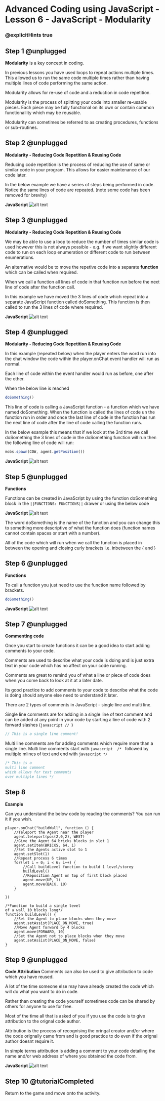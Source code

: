# Advanced Coding using JavaScript - Lesson 6 - JavaScript - Modularity

### @explicitHints true

## Step 1 @unplugged
**Modularity** is a key concept in coding.

In previous lessons you have used loops to repeat actions multiple times. 
This allowed us to run the same code multiple times rather than having multiple lines of code performing the same action.

Modularity allows for re-use of code and a reduction in code repetition.

Modularity is the process of splitting your code into smaller re-usable pieces. Each piece may be fully functional on its own or contain common functionaility which may be reusable.

Modularity can sometimes be referred to as creating procedures, functions or sub-routines.

## Step 2 @unplugged
**Modularity - Reducing Code Repetition & Reusing Code**

Reducing code repetition is the process of reducing the use of same or similar code in your program. This allows for easier maintenance of our code later.

In the below example we have a series of steps being performed in code. Notice the same lines of code are repeated.
(note some code has been removed for brevity)

**JavaScript**
![alt text](https://advancedjs.codingcredentials.com/Lesson6/6.3/images/1.jpg?raw=true "JavaScript")

## Step 3 @unplugged
**Modularity - Reducing Code Repetition & Reusing Code**

We may be able to use a loop to reduce the number of times similar code is used however this is not always possible - e.g. if we want slightly different code to run on each loop enumeration or different code to run between enumerations.

An alternative would be to move the repetive code into a separate **function** which can be called when required.

When we call a function all lines of code in that function run before the next line of code after the function call.

In this example we have moved the 3 lines of code which repeat into a separate JavaScript function called doSomething. This function is then called to run the 3 lines of code where required.

**JavaScript**
![alt text](https://advancedjs.codingcredentials.com/Lesson6/6.3/images/2.jpg?raw=true "JavaScript")

## Step 4 @unplugged
**Modularity - Reducing Code Repetition & Reusing Code**

In this example (repeated below) when the player enters the word run into the chat window the code within the player.onChat event handler will run as normal. 

Each line of code within the event handler would run as before, one after the other. 

When the below line is reached

```javascript 
doSomething()
```

This line of code is calling a JavaScript function - a function which we have named doSomething. When the function is called the lines of code un the function run in order and once the last line of code in the function has run the next line of code after the line of code calling the function runs.

In the below example this means that if we look at the 3rd time we call doSomething the 3 lines of code in the doSomething function will run then the following line of code will run:

```javascript 
mobs.spawn(COW, agent.getPosition())
```

**JavaScript**
![alt text](https://advancedjs.codingcredentials.com/Lesson6/6.3/images/3.jpg?raw=true "JavaScript")

## Step 5 @unplugged
**Functions**

Functions can be created in JavaScript by using the function doSomething block in the ``||FUNCTIONS: FUNCTIONS||`` drawer or using the below code 

**JavaScript**
![alt text](https://advancedjs.codingcredentials.com/Lesson6/6.3/images/4.jpg?raw=true "JavaScript")

The word doSomething is the name of the function and you can change this to something more descriptive of what the function does (function names cannot contain spaces or start with a number).

All of the code which will run when we call the function is placed in between the opening and closing curly brackets i.e. inbetween the { and  }
## Step 6 @unplugged
**Functions**

To call a function you just need to use the function name followed by brackets.
```javascript 
doSomething()
```

**JavaScript**
![alt text](https://advancedjs.codingcredentials.com/Lesson6/6.3/images/5.jpg?raw=true "JavaScript")

## Step 7 @unplugged
**Commenting code**

Once you start to create functions it can be a good idea to start adding comments to your code.

Comments are used to describe what your code is doing and is just extra text in your code which has no affect on your code running.

Comments are great to remind you of what a line or piece of code does when you come back to look at it at a later date.

Its good practice to add comments to your code to describe what the code is doing should anyone else need to understand it later.

There are 2 types of comments in JavaScript - single line and multi line. 

Single line comments are for adding in a single line of text comment and can be added at any point in your code by starting a line of code with 2 forward slashes (```javascript // ```) 
```javascript 
// This is a single line comment!
```

Multi line comments are for adding comments which require more than a single line. Multi line comments start with ```javascript  /* ``` followed by multiple mlines of text and end with ```javascript */ ```

```javascript 
/* This is a 
multi line comment
which allows for text comments 
over multiple lines */
```
## Step 8 
**Example**

Can you understand the below code by reading the comments? You can run it if you wish.

```template
player.onChat("buildWall", function () {
    //Teleport the Agent near the player
    agent.teleport(pos(2,0,2), WEST)
    //Give the Agent 64 bricks blocks in slot 1
    agent.setItem(BRICKS, 64, 1)
    //Set the Agents active slot to 1
    agent.setSlot(1)
    //Repeat process 6 times
    for(let i = 0; i < 6; i++) {
        //Call buildLevel function to build 1 level/storey
        buildLevel()
        //Reposition Agent on top of first block placed
        agent.move(UP, 1)
        agent.move(BACK, 10)
    }

})

/*Function to build a single level 
of a wall 10 blocks long*/
function buildLevel() {
    //Set the Agent to place blocks when they move
    agent.setAssist(PLACE_ON_MOVE, true)
    //Move Agent forward by 4 blocks
    agent.move(FORWARD, 10)
    //Set the Agent not to place blocks when they move
    agent.setAssist(PLACE_ON_MOVE, false)
}
```

## Step 9 @unplugged
**Code Attribution**
Comments can also be used to give attribution to code which you have reused. 

A lot of the time someone else may have already created the code which will do what you want to do in code.

Rather than creating the code yourself sometimes code can be shared by others for anyone to use for free. 

Most of the time all that is asked of you if you use the code is to give attribution to the orignal code author.

Attribution is the process of recognising the oringal creator and/or where the code orignally came from and is good practice to do even if the orignal author doesnt require it.

In simple terms attribution is adding a comment to your code detailing the name and/or web address of where you obtained the code from.

**JavaScript**
![alt text](https://advancedjs.codingcredentials.com/Lesson6/6.3/images/6.jpg?raw=true "JavaScript")

## Step 10 @tutorialCompleted
Return to the game and move onto the activity.